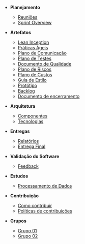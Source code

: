 * **Planejamento**
	* [Reuniões](reunioes/reunioes.md)
	* [Sprint Overview](desenvolvimento/sprints.md)

* **Artefatos**
	* [Lean Inception](reunioes/lean.md)
	* [Práticas Ágeis](artefatos/praticas_ageis.md)
	* [Plano de Comunicação](artefatos/plano_de_comunicacao.md)
	* [Plano de Testes](artefatos/plano_de_teste.md)
	* [Documento de Qualidade](artefatos/documento_de_qualidade.md)
	* [Plano de Riscos](artefatos/plano_gerenciamento_riscos.md)
	* [Plano de Custos](artefatos/plano_de_gerenciamento_de_custos.md)
	* [Guia de Estilo](style/style-guide.md)
	* [Protótipo](prototipo/prototipo.md)
	* [Backlog](backlog/backlog.md)
	* [Documento de encerramento](artefatos/documento_de_encerramento.md)

* **Arquitetura**
	* [Componentes](microservice/microservice.md)
	* [Tecnologias](arquitetura/arquetura.md)

* **Entregas**
	* [Relatórios](relatorio/relatorios.md)
	* [Entrega Final](relatorio/final.md)

* **Validação do Software**
	* [Feedback](feedback/feedback.md)

* **Estudos**
	* [Processamento de Dados](estudos/dataprocess.md)

* **Contribuição**
	* [Como contribuir](guia_de_contribuicao/como_contribuir.md)
	* [Políticas de contribuições](guia_de_contribuicao/politicas_de_contribuicao_do_repositorio.md)

* **Grupos**
	* [Grupo 01](grupos/grupo_01)
	* [Grupo 02](grupos/grupo_02)

